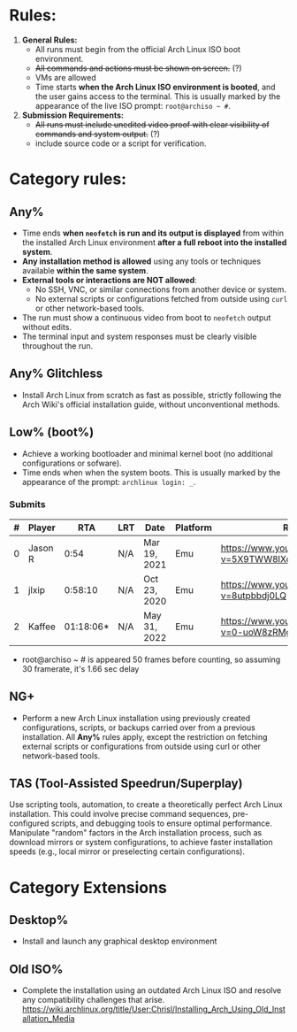 # Rules:
1. **General Rules:**  
   - All runs must begin from the official Arch Linux ISO boot environment.  
   - ~~All commands and actions must be shown on screen.~~ (?)
   - VMs are allowed
   - Time starts **when the Arch Linux ISO environment is booted**, and the user gains access to the terminal. This is usually marked by the appearance of the live ISO prompt: `root@archiso ~ #`.
2. **Submission Requirements:**  
   - ~~All runs must include unedited video proof with clear visibility of commands and system output.~~ (?)
   - include source code or a script for verification.
# Category rules:
## Any%
- Time ends **when `neofetch` is run and its output is displayed** from within the installed Arch Linux environment **after a full reboot into the installed system**.  
- **Any installation method is allowed** using any tools or techniques available **within the same system**.  
- **External tools or interactions are NOT allowed**:  
   - No SSH, VNC, or similar connections from another device or system.  
   - No external scripts or configurations fetched from outside using `curl` or other network-based tools.  
- The run must show a continuous video from boot to `neofetch` output without edits.  
- The terminal input and system responses must be clearly visible throughout the run.  
## Any% Glitchless
- Install Arch Linux from scratch as fast as possible, strictly following the Arch Wiki's official installation guide, without unconventional methods.
## Low% (boot%)
- Achieve a working bootloader and minimal kernel boot (no additional configurations or sofware).  
- Time ends when when the system boots. This is usually marked by the appearance of the prompt: `archlinux login: _`.
### Submits
| # | Player  |       RTA | LRT | Date         | Platform | Run |
|---|---------|-----------|-----|--------------|----------|-----|
| 0 | Jason R |      0:54 | N/A | Mar 19, 2021 | Emu      | https://www.youtube.com/watch?v=5X9TWW8lXd0 |
| 1 | jlxip   |   0:58:10 | N/A | Oct 23, 2020 | Emu      | https://www.youtube.com/watch?v=8utpbbdj0LQ |
| 2 | Kaffee  | 01:18:06* | N/A | May 31, 2022 | Emu      | https://www.youtube.com/watch?v=0-uoW8zRMg4 |

* root@archiso ~ # is appeared 50 frames before counting, so assuming 30 framerate, it's 1.66 sec delay
## NG+
+ Perform a new Arch Linux installation using previously created configurations, scripts, or backups carried over from a previous installation. All **Any%** rules apply, except the restriction on fetching external scripts or configurations from outside using curl or other network-based tools.
## TAS (Tool-Assisted Speedrun/Superplay) 
Use scripting tools, automation, to create a theoretically perfect Arch Linux installation. This could involve precise command sequences, pre-configured scripts, and debugging tools to ensure optimal performance. Manipulate "random" factors in the Arch installation process, such as download mirrors or system configurations, to achieve faster installation speeds (e.g., local mirror or preselecting certain configurations).
# Category Extensions
## Desktop%
- Install and launch any graphical desktop environment  
## Old ISO%
- Complete the installation using an outdated Arch Linux ISO and resolve any compatibility challenges that arise.
https://wiki.archlinux.org/title/User:Chrisl/Installing_Arch_Using_Old_Installation_Media 
